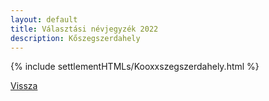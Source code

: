 ```yaml
---
layout: default
title: Választási névjegyzék 2022
description: Kőszegszerdahely
---
```


{% include settlementHTMLs/Kooxxszegszerdahely.html %}

[Vissza](./)